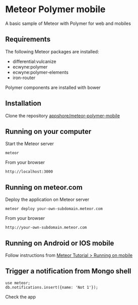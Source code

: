 # Meteor Polymer mobile
A basic sample of Meteor with Polymer for web and mobiles

## Requirements
The following Meteor packages are installed:
- differential:vulcanize
- ecwyne:polymer
- ecwyne:polymer-elements
- iron-router

Polymer components are installed with bower

## Installation
Clone the repository [appshore/meteor-polymer-mobile](http://github.com/appshore/meteor-polymer-mobile)

## Running on your computer
Start the Meteor server
```
meteor
```
From your browser
```
http://localhost:3000
```

## Running on meteor.com
Deploy the application on Meteor server
```
meteor deploy your-own-subdomain.meteor.com
```
From your browser
```
http://your-own-subdomain.meteor.com
```

## Running on Android or IOS mobile
Follow instructions from [Meteor Tutorial > Running on mobile](https://www.meteor.com/try/7)

## Trigger a notification from Mongo shell
```
use meteor;
db.notifications.insert({name: 'Not 1'});
```
Check the app

